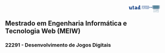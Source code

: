 <p align="center">
  <img align="right" alt="uab" src="https://raw.githubusercontent.com/ezefranca/MEIW/main/.resource/IG_Logo_vertical_cor.jpg" width="5%">
&nbsp; &nbsp; &nbsp; &nbsp;
  <img align="right" alt="utad" src="https://raw.githubusercontent.com/ezefranca/MEIW/main/.resource/logo_utad_completo_azul.png" width="15%">
  <br>
<h2>Mestrado em Engenharia Informática e Tecnologia Web (MEIW)</h2>
</p>

### 22291 - Desenvolvimento de Jogos Digitais 


